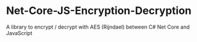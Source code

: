 # Net-Core-JS-Encryption-Decryption
A library to encrypt / decrypt with AES (Rijndael) between C# Net Core and JavaScript
